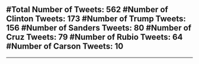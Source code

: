 #Total Number of Tweets: 562 
#Number of Clinton Tweets: 173
#Number of Trump Tweets: 156
#Number of Sanders Tweets: 80
#Number of Cruz Tweets: 79
#Number of Rubio Tweets: 64
#Number of Carson Tweets: 10
---
---

